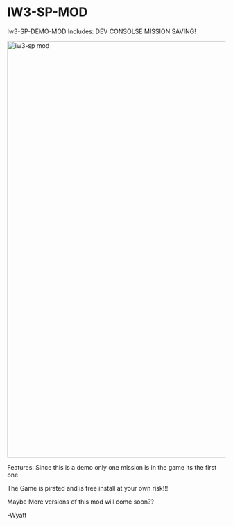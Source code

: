 # IW3-SP-MOD


Iw3-SP-DEMO-MOD Includes: 
DEV CONSOLSE
MISSION SAVING!


<img width="1279" height="959" alt="iw3-sp mod" src="https://github.com/user-attachments/assets/e804c451-8190-451e-a94b-85be39323066" />



Features: Since this is a demo only one mission is in the game its the first one 




The Game is pirated and is free install at your own risk!!!


Maybe More versions of this mod will come soon??

-Wyatt
